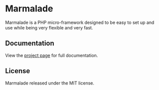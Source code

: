 # Marmalade
Marmalade is a PHP micro-framework designed to be easy to set up and use while being very flexible and very fast.

## Documentation
View the [project page](https://ethossoftworks.com/projects/marmalade) for full documentation.

## License
Marmalade released under the MIT license.